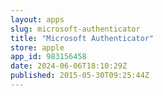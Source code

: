 ```yaml
---
layout: apps
slug: microsoft-authenticator
title: "Microsoft Authenticator"
store: apple
app_id: 983156458
date: 2024-06-06T18:10:29Z
published: 2015-05-30T09:25:44Z
---
```

